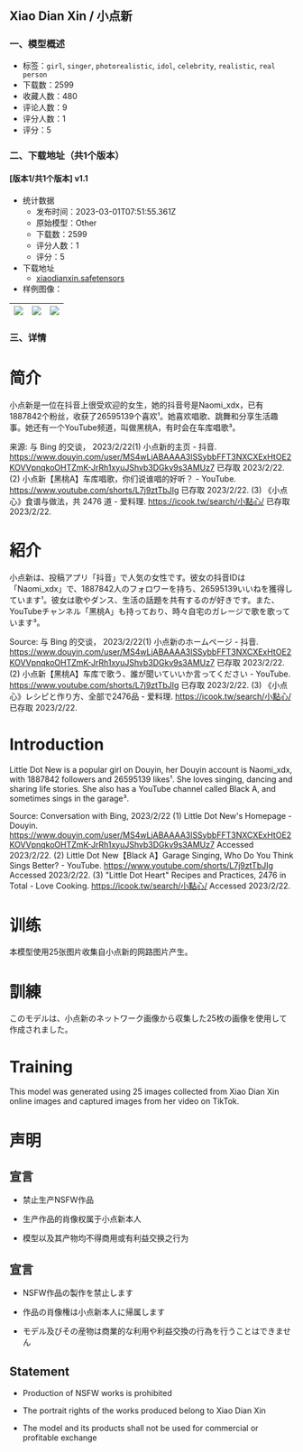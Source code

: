 ## Xiao Dian Xin / 小点新
### 一、模型概述

- 标签：`girl`, `singer`, `photorealistic`, `idol`, `celebrity`, `realistic`, `real person`
- 下载数：2599
- 收藏人数：480
- 评论人数：9
- 评分人数：1
- 评分：5

### 二、下载地址（共1个版本）

#### [版本1/共1个版本] v1.1

- 统计数据
  - 发布时间：2023-03-01T07:51:55.361Z
  - 原始模型：Other
  - 下载数：2599
  - 评分人数：1
  - 评分：5
- 下载地址
  - [xiaodianxin.safetensors](https://civitai.com/api/download/models/13688)
- 样例图像：

| <img src="https://image.civitai.com/xG1nkqKTMzGDvpLrqFT7WA/db049f69-3827-4df4-e592-a51bd732c200/width=450/132696.jpeg" /> | <img src="https://image.civitai.com/xG1nkqKTMzGDvpLrqFT7WA/349799f9-e5c3-47e8-b28e-5dc61ae15700/width=450/132698.jpeg" /> | <img src="https://image.civitai.com/xG1nkqKTMzGDvpLrqFT7WA/810afd60-20d6-41b6-fa5c-8371e5561f00/width=450/132697.jpeg" /> |
| ---- | ---- | ---- |


### 三、详情
<h1>简介</h1><p>小点新是一位在抖音上很受欢迎的女生，她的抖音号是Naomi_xdx，已有1887842个粉丝，收获了26595139个喜欢¹。她喜欢唱歌、跳舞和分享生活趣事。她还有一个YouTube频道，叫做黑桃A，有时会在车库唱歌³。</p><p>来源: 与 Bing 的交谈， 2023/2/22(1) 小点新的主页 - 抖音. <a target="_blank" rel="ugc" href="https://www.douyin.com/user/MS4wLjABAAAA3lSSybbFFT3NXCXExHtOE2KOVVpnqkoOHTZmK-JrRh1xyuJShvb3DGkv9s3AMUz7">https://www.douyin.com/user/MS4wLjABAAAA3lSSybbFFT3NXCXExHtOE2KOVVpnqkoOHTZmK-JrRh1xyuJShvb3DGkv9s3AMUz7</a> 已存取 2023/2/22. (2) 小点新【黑桃A】车库唱歌，你们说谁唱的好听？ - YouTube. <a target="_blank" rel="ugc" href="https://www.youtube.com/shorts/L7j9ztTbJIg">https://www.youtube.com/shorts/L7j9ztTbJIg</a> 已存取 2023/2/22. (3) 《小点心》食谱与做法，共 2476 道 - 爱料理. <a target="_blank" rel="ugc" href="https://icook.tw/search/小點心/">https://icook.tw/search/小點心/</a> 已存取 2023/2/22.</p><h1>紹介</h1><p>小点新は、投稿アプリ「抖音」で人気の女性です。彼女の抖音IDは「Naomi_xdx」で、1887842人のフォロワーを持ち、26595139いいねを獲得しています¹。彼女は歌やダンス、生活の話題を共有するのが好きです。また、YouTubeチャンネル「黑桃A」も持っており、時々自宅のガレージで歌を歌っています³。</p><p>Source: 与 Bing 的交谈， 2023/2/22(1) 小点新のホームページ - 抖音. <a target="_blank" rel="ugc" href="https://www.douyin.com/user/MS4wLjABAAAA3lSSybbFFT3NXCXExHtOE2KOVVpnqkoOHTZmK-JrRh1xyuJShvb3DGkv9s3AMUz7">https://www.douyin.com/user/MS4wLjABAAAA3lSSybbFFT3NXCXExHtOE2KOVVpnqkoOHTZmK-JrRh1xyuJShvb3DGkv9s3AMUz7</a> 已存取 2023/2/22. (2) 小点新【黑桃A】车库で歌う、誰が聞いていいか言ってください - YouTube. <a target="_blank" rel="ugc" href="https://www.youtube.com/shorts/L7j9ztTbJIg">https://www.youtube.com/shorts/L7j9ztTbJIg</a> 已存取 2023/2/22. (3) 《小点心》レシピと作り方、全部で2476品 - 爱料理. <a target="_blank" rel="ugc" href="https://icook.tw/search/小點心/">https://icook.tw/search/小點心/</a> 已存取 2023/2/22.</p><h1>Introduction</h1><p>Little Dot New is a popular girl on Douyin, her Douyin account is Naomi_xdx, with 1887842 followers and 26595139 likes¹. She loves singing, dancing and sharing life stories. She also has a YouTube channel called Black A, and sometimes sings in the garage³.</p><p>Source: Conversation with Bing, 2023/2/22 (1) Little Dot New's Homepage - Douyin. <a target="_blank" rel="ugc" href="https://www.douyin.com/user/MS4wLjABAAAA3lSSybbFFT3NXCXExHtOE2KOVVpnqkoOHTZmK-JrRh1xyuJShvb3DGkv9s3AMUz7">https://www.douyin.com/user/MS4wLjABAAAA3lSSybbFFT3NXCXExHtOE2KOVVpnqkoOHTZmK-JrRh1xyuJShvb3DGkv9s3AMUz7</a> Accessed 2023/2/22. (2) Little Dot New【Black A】Garage Singing, Who Do You Think Sings Better? - YouTube. <a target="_blank" rel="ugc" href="https://www.youtube.com/shorts/L7j9ztTbJIg">https://www.youtube.com/shorts/L7j9ztTbJIg</a> Accessed 2023/2/22. (3) "Little Dot Heart" Recipes and Practices, 2476 in Total - Love Cooking. <a target="_blank" rel="ugc" href="https://icook.tw/search/小點心/">https://icook.tw/search/小點心/</a> Accessed 2023/2/22.</p><p></p><h1>训练</h1><p>本模型使用25张图片收集自小点新的网路图片产生。</p><h1>訓練</h1><p>このモデルは、小点新のネットワーク画像から収集した25枚の画像を使用して作成されました。</p><h1>Training</h1><p>This model was generated using 25 images collected from Xiao Dian Xin online images and captured images from her video on TikTok.</p><p></p><h1>声明</h1><h2>宣言</h2><ul><li><p>禁止生产NSFW作品</p></li><li><p>生产作品的肖像权属于小点新本人</p></li><li><p>模型以及其产物均不得商用或有利益交换之行为</p></li></ul><h2><strong>宣言</strong></h2><ul><li><p>NSFW作品の製作を禁止します</p></li><li><p>作品の肖像権は小点新本人に帰属します</p></li><li><p>モデル及びその産物は商業的な利用や利益交換の行為を行うことはできません</p></li></ul><h2><strong>Statement</strong></h2><ul><li><p>Production of NSFW works is prohibited</p></li><li><p>The portrait rights of the works produced belong to Xiao Dian Xin</p></li><li><p>The model and its products shall not be used for commercial or profitable exchange</p></li></ul>